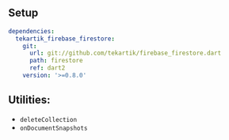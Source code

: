## Setup

```yaml
dependencies:
  tekartik_firebase_firestore:
    git:
      url: git://github.com/tekartik/firebase_firestore.dart
      path: firestore
      ref: dart2
    version: '>=0.8.0'
```

## Utilities:

* `deleteCollection`
* `onDocumentSnapshots`